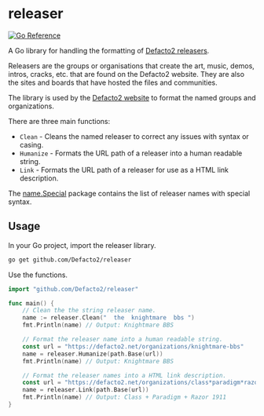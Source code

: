 # releaser

[![Go Reference](https://pkg.go.dev/badge/github.com/Defacto2/releaser.svg)](https://pkg.go.dev/github.com/Defacto2/releaser)

A Go library for handling the formatting of [Defacto2 releasers](https://defacto2.net).

Releasers are the groups or organisations that create the art, music, demos, intros, cracks, etc. that are found on the Defacto2 website.
They are also the sites and boards that have hosted the files and communities.

The library is used by the [Defacto2 website](https://defacto2.net) to format the named groups and organizations.

There are three main functions:

* `Clean` - Cleans the named releaser to correct any issues with syntax or casing.
* `Humanize` - Formats the URL path of a releaser into a human readable string.
* `Link` - Formats the URL path of a releaser for use as a HTML link description.

The [name.Special](https://pkg.go.dev/github.com/Defacto2/releaser/name#Special) package contains the list of releaser names with special syntax.

## Usage

In your Go project, import the releaser library.

```sh
go get github.com/Defacto2/releaser
```

Use the functions.

```go
import "github.com/Defacto2/releaser"

func main() {
    // Clean the the string releaser name.
    name := releaser.Clean("  the  knightmare  bbs ")
    fmt.Println(name) // Output: Knightmare BBS

    // Format the releaser name into a human readable string.
    const url = "https://defacto2.net/organizations/knightmare-bbs"
    name = releaser.Humanize(path.Base(url))
    fmt.Println(name) // Output: Knightmare BBS

    // Format the releaser names into a HTML link description.
    const url = "https://defacto2.net/organizations/class*paradigm*razor-1911"
    name = releaser.Link(path.Base(url))
    fmt.Println(name) // Output: Class + Paradigm + Razor 1911
}
```